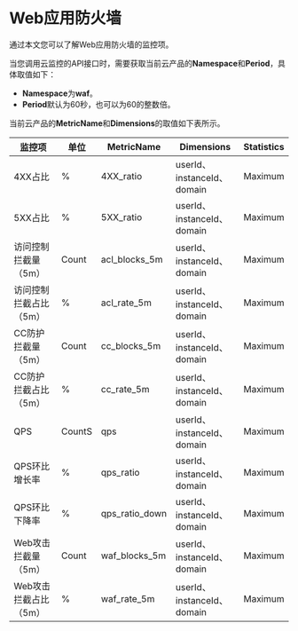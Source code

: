 # Web应用防火墙

通过本文您可以了解Web应用防火墙的监控项。

当您调用云监控的API接口时，需要获取当前云产品的**Namespace**和**Period**，具体取值如下：

-   **Namespace**为**waf**。
-   **Period**默认为60秒，也可以为60的整数倍。

当前云产品的**MetricName**和**Dimensions**的取值如下表所示。

|监控项|单位|MetricName|Dimensions|Statistics|
|---|--|----------|----------|----------|
|4XX占比|%|4XX\_ratio|userId、instanceId、domain|Maximum|
|5XX占比|%|5XX\_ratio|userId、instanceId、domain|Maximum|
|访问控制拦截量（5m）|Count|acl\_blocks\_5m|userId、instanceId、domain|Maximum|
|访问控制拦截占比（5m）|%|acl\_rate\_5m|userId、instanceId、domain|Maximum|
|CC防护拦截量（5m）|Count|cc\_blocks\_5m|userId、instanceId、domain|Maximum|
|CC防护拦截占比（5m）|%|cc\_rate\_5m|userId、instanceId、domain|Maximum|
|QPS|CountS|qps|userId、instanceId、domain|Maximum|
|QPS环比增长率|%|qps\_ratio|userId、instanceId、domain|Maximum|
|QPS环比下降率|%|qps\_ratio\_down|userId、instanceId、domain|Maximum|
|Web攻击拦截量（5m）|Count|waf\_blocks\_5m|userId、instanceId、domain|Maximum|
|Web攻击拦截占比（5m）|%|waf\_rate\_5m|userId、instanceId、domain|Maximum|

